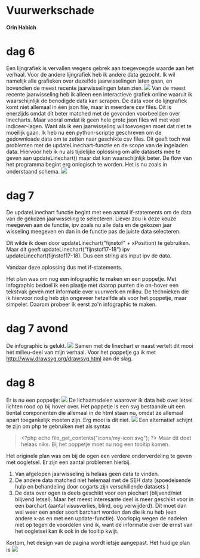 # Vuurwerkschade
#### Orin Habich

# dag 6
Een lijngrafiek is vervallen wegens gebrek aan toegevoegde waarde aan het verhaal.
Voor de andere lijngrafiek heb ik andere data gezocht. Ik wil namelijk alle grafieken over dezelfde jaarwisselingen laten gaan, en bovendien de meest recente jaarwisselingen laten zien.
![](doc/schetsWebsite3.png)
Van de meest recente jaarwisseling heb ik alleen een interactieve grafiek online waaruit ik waarschijnlijk de benodigde data kan scrapen.
De data voor de lijngrafiek komt niet allemaal in één json file, maar in meerdere csv files.
Dit is enerzijds omdat dit beter matched met de gevonden voorbeelden over linecharts.
Maar vooral omdat ik geen hele grote json files wil met veel indiceer-lagen. Want als ik
een jaarwisseling wil toevoegen moet dat niet te moeilijk gaan.
Ik heb nu een python-scriptje geschreven om de gedownloade data om te zetten naar geschikte csv files.
Dit geeft toch wat problemen met de updateLinechart-functie en de scope van de ingeladen data.
Hiervoor heb ik nu als tijdelijke oplossing om alle datasets mee te geven aan updateLinechart() maar dat kan waarschijnlijk beter.
De flow van het programma begint erg onlogisch te worden.
Het is nu zoals in onderstaand schema.
![](doc/functies2.png)

# dag 7
De updateLinechart functie begint met een aantal if-statements om de data van de gekozen jaarwisseling te selecteren. Liever zou ik deze keuze meegeven aan de functie, ipv zoals nu alle data en de gekozen jaar wisseling meegeven en dan in de functie pas de juiste data selecteren.

Dit wilde ik doen door updateLinechart("fijnstof" + xPosition) te gebruiken.
Maar dit geeft updateLinechart("fijnstof17-18") ipv updateLinechart(fijnstof17-18). Dus een string als input ipv de data.

Vandaar deze oplossing dus met if-statements.

Het plan was om nog een infographic te maken en een poppetje. Met infographic bedoel ik een plaatje met daarop punten die on-hover een tekstvak geven met informatie over vuurwerk en milieu.
De technieken die ik hiervoor nodig heb zijn ongeveer hetzelfde als voor het poppetje, maar simpeler. Daarom probeer ik eerst zo'n infographic te maken.

# dag 7 avond
De infographic is gelukt.
![](doc/websiteDag7.png)
Samen met de linechart er naast vertelt dit mooi het milieu-deel van mijn verhaal.
Voor het poppetje ga ik met http://www.drawsvg.org/drawsvg.html aan de slag.

# dag 8
Er is nu een poppetje:
![](doc/poppetje.png)
De lichaamsdelen waarover ik data heb over letsel lichten rood op bij hover over.
Het poppetje is een svg bestaande uit een tiental componenten die allemaal in de html staan nu, omdat ze allemaal apart toegankelijk moeten zijn. Erg mooi is dit niet.
![](doc/groteSVGinHTML.png)
Een alternatief schijnt te zijn om php te gebruiken met als syntax 
>\<?php echo file_get_contents("icons/my-icon.svg"); ?\>
Maar dit doet helaas niks.
Bij het poppetje moet nu nog een tooltip komen.

Het originele plan was om bij de ogen een verdere onderverdeling te geven met oogletsel.
Er zijn een aantal problemen hierbij.
1.  Van afgelopen jaarwisseling is helaas geen data te vinden.
2.  De andere data matched niet helemaal met de SEH data (spoedeisende hulp en behandeling door oogarts zijn verschillende datasets )
3.  De data over ogen is deels geschikt voor een piechart (blijvend/niet blijvend letsel). Maar het meest interesante deel is meer geschikt voor in een barchart (aantal visusverlies, blind, oog verwijderd). Dit moet dan wel weer een ander soort barchart worden dan die ik nu heb (een andere x-as en met een update-functie).
Voorlopig wegen de nadelen niet op tegen de voordelen vind ik, want de informatie over de ernst van het oogletsel kan ik ook in de tooltip kwijt.

Kortom, het design van de pagina wordt ietsje aangepast.
Het huidige plan is 
![](doc/SchetsWebsite5.png)
